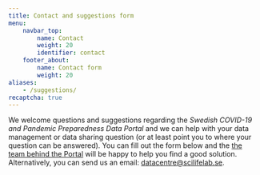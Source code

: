 ```yaml
---
title: Contact and suggestions form
menu:
    navbar_top:
        name: Contact
        weight: 20
        identifier: contact
    footer_about:
        name: Contact form
        weight: 20
aliases:
    - /suggestions/
recaptcha: true
---
```


We welcome questions and suggestions regarding the *Swedish COVID-19 and Pandemic Preparedness Data Portal* and we can help with your data management or data sharing question (or at least point you to where your question can be answered). You can fill out the form below and the [the team behind the Portal](/about/) will be happy to help you find a good solution. Alternatively, you can send us an email: [datacentre@scilifelab.se](mailto:datacentre@scilifelab.se).

